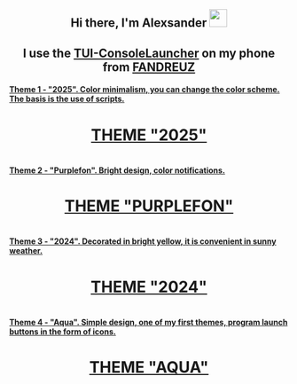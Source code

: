 <h2 align="center">Hi there, I'm <a target="_blank">Alexsander</a> 
<img src="https://github.com/blackcater/blackcater/raw/main/images/Hi.gif" height="32"/></h2>
<h2 align="center">I use the <a href="https://github.com/fandreuz/TUI-ConsoleLauncher" target="_blank">TUI-ConsoleLauncher</a>
<align="center">on my phone from <a href="https://github.com/fandreuz" target="_blank">FANDREUZ</h2>

<h4>Theme 1 - "2025". Color minimalism, you can change the color scheme. The basis is the use of scripts.</h4>
<h1 align="center">THEME "2025"</h1>
<img src="https://github.com/alexgeorgchist/my_tui/raw/main/database/inf/theme2025red.jpg" alt="">

<h4>Theme 2 - "Purplefon". Bright design, color notifications.</h4>
<h1 align="center">THEME "PURPLEFON"</h1>
<img src="https://github.com/alexgeorgchist/my_tui/raw/main/database/inf/purplefon.jpg" alt="">

<h4>Theme 3 - "2024". Decorated in bright yellow, it is convenient in sunny weather.</h4>
<h1 align="center">THEME "2024"</h1>
<img src="https://github.com/alexgeorgchist/my_tui/raw/main/database/inf/2024.jpg" alt="">

<h4>Theme 4 - "Aqua". Simple design, one of my first themes, program launch buttons in the form of icons.</h4>
<h1 align="center">THEME "AQUA"</h1>
<img src="https://github.com/alexgeorgchist/my_tui/raw/main/database/inf/aqua.jpg" alt="">
